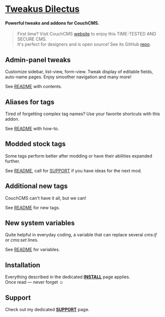 # [Tweakus Dilectus](https://github.com/trendoman/Tweakus-Dilectus)

#### Powerful tweaks and addons for CouchCMS.
> First time? Visit CouchCMS [website](https://www.couchcms.com/) to enjoy this TIME-TESTED AND SECURE CMS.<br>
> It's perfect for designers and is open source! See its GitHub [repo](https://github.com/CouchCMS/CouchCMS).

## Admin-panel tweaks

Customize sidebar, list-view, form-view. Tweak display of editable fields, auto-name pages. Enjoy smoother navigation and many more!

See [README](anton.cms%40ya.ru__admin-panel-tweaks/) with contents.

## Aliases for tags

Tired of forgetting complex tag names? Use your favorite shortcuts with this addon.

See [README](anton.cms%40ya.ru__tags-aliased/) with how-to.

## Modded stock tags

Some tags perform better after modding or have their abilities expanded further.

See [README](anton.cms%40ya.ru__tags-modded/), call for [SUPPORT](/SUPPORT.md) if you have ideas for the next mod.

## Additional new tags

CouchCMS can't have it all, but we can!

See [README](anton.cms%40ya.ru__tags-new/) for new tags.

## New system variables

Quite helpful in everyday coding, a variable that can replace several *cms:if* or *cms:set* lines.

See [README](anton.cms%40ya.ru__variables-new/) for variables.

## Installation

Everything described in the dedicated [**INSTALL**](/INSTALL.md) page applies.<br>
Once read — never forget ☺

## Support

Check out my dedicated [**SUPPORT**](/SUPPORT.md) page.
